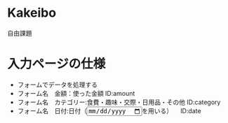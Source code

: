 # Kakeibo
自由課題

# 入力ページの仕様
- フォームでデータを処理する
- フォーム名　金額：使った金額 ID:amount
- フォーム名　カテゴリー:食費・趣味・交際・日用品・その他 ID:category
- フォーム名　日付:日付（<input type="date"></input>を用いる） 　ID:date
